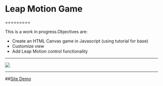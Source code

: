# Leap Motion Game
=========

This is a work in progress.Objectives are:

- Create an HTML Canvas game in Javascript (using tutorial for base)
-  Customize view
-  Add Leap Motion control functionality


-----------

![](http://placehold.it/350x150)

----------

##[Site Demo](http://placehold.it/350x150)